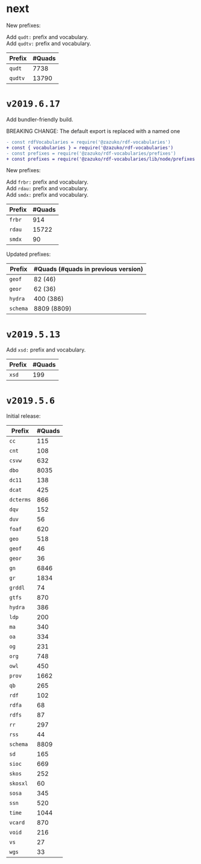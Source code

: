 # next

New prefixes:

Add `qudt:` prefix and vocabulary.  
Add `qudtv:` prefix and vocabulary.

| Prefix | #Quads |
| ---- | ---- |
| `qudt` | 7738 |
| `qudtv` | 13790 |

# `v2019.6.17`

Add bundler-friendly build.

BREAKING CHANGE: The default export is replaced with a named one

```diff
- const rdfVocabularies = require('@zazuko/rdf-vocabularies')
+ const { vocabularies } = require('@zazuko/rdf-vocabularies')
- const prefixes = require('@zazuko/rdf-vocabularies/prefixes')
+ const prefixes = require('@zazuko/rdf-vocabularies/lib/node/prefixes').default
```

New prefixes:

Add `frbr:` prefix and vocabulary.  
Add `rdau:` prefix and vocabulary.  
Add `smdx:` prefix and vocabulary.

| Prefix | #Quads |
| ---- | ---- |
| `frbr` | 914 |
| `rdau` | 15722 |
| `smdx` | 90 |

Updated prefixes:

| Prefix | #Quads (#quads in previous version) |
| ---- | ---- |
| `geof` | 82 (46) |
| `geor` | 62 (36) |
| `hydra` | 400 (386) |
| `schema` | 8809 (8809) |

# `v2019.5.13`

Add `xsd:` prefix and vocabulary.

| Prefix | #Quads |
| ---- | ---- |
| `xsd` | 199 |

# `v2019.5.6`

Initial release:

| Prefix | #Quads |
| ---- | ---- |
| `cc` | 115 |
| `cnt` | 108 |
| `csvw` | 632 |
| `dbo` | 8035 |
| `dc11` | 138 |
| `dcat` | 425 |
| `dcterms` | 866 |
| `dqv` | 152 |
| `duv` | 56 |
| `foaf` | 620 |
| `geo` | 518 |
| `geof` | 46 |
| `geor` | 36 |
| `gn` | 6846 |
| `gr` | 1834 |
| `grddl` | 74 |
| `gtfs` | 870 |
| `hydra` | 386 |
| `ldp` | 200 |
| `ma` | 340 |
| `oa` | 334 |
| `og` | 231 |
| `org` | 748 |
| `owl` | 450 |
| `prov` | 1662 |
| `qb` | 265 |
| `rdf` | 102 |
| `rdfa` | 68 |
| `rdfs` | 87 |
| `rr` | 297 |
| `rss` | 44 |
| `schema` | 8809 |
| `sd` | 165 |
| `sioc` | 669 |
| `skos` | 252 |
| `skosxl` | 60 |
| `sosa` | 345 |
| `ssn` | 520 |
| `time` | 1044 |
| `vcard` | 870 |
| `void` | 216 |
| `vs` | 27 |
| `wgs` | 33 |
